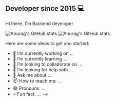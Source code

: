 ## Developer since 2015 💻

Hi there, I'm Backend developer

![Anurag's GitHub stats](https://github-readme-stats.vercel.app/api?username=maccuci&theme=tokyonight&show_icons=true)
![Anurag's GitHub stats](https://github-readme-stats.vercel.app/api?username=maccuci&theme=tokyonight&hide=contribs,prs)


Here are some ideas to get you started:

- 🔭 I’m currently working on ...
- 🌱 I’m currently learning ...
- 👯 I’m looking to collaborate on ...
- 🤔 I’m looking for help with ...
- 💬 Ask me about ...
- 📫 How to reach me: ...
- 😄 Pronouns: ...
- ⚡ Fun fact: ...
-->
